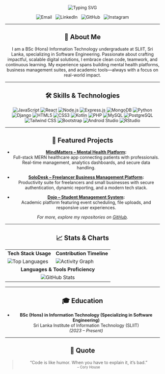 <p align="center">
  <img src="https://readme-typing-svg.demolab.com?font=Fira+Code&size=32&pause=1000&color=6D6D6D&center=true&vCenter=true&width=650&lines=Hareesha+Gunasekara;Software+Engineering+Undergraduate;Full-Stack+Developer" alt="Typing SVG" />
</p>

<div align="center">
<!-- Contact / Social Links Section: visually highlighted and colorful -->

<div align="center">

  <a href="mailto:hareeshanavodi@gmail.com" style="text-decoration:none;">
    <img src="https://img.shields.io/badge/Email-hareeshanavodi@gmail.com-EA4335?style=for-the-badge&logo=gmail&logoColor=white" alt="Email" />
  </a>
  &nbsp;
  <a href="https://www.linkedin.com/in/hareeshag/" style="text-decoration:none;">
    <img src="https://img.shields.io/badge/LinkedIn-hareeshagunasekara-0A66C2?style=for-the-badge&logo=linkedin&logoColor=white" alt="LinkedIn" />
  </a>
  &nbsp;
  <a href="https://github.com/hareeshagunasekara" style="text-decoration:none;">
    <img src="https://img.shields.io/badge/GitHub-hareeshagunasekara-333?style=for-the-badge&logo=github&logoColor=white" alt="GitHub" />
  </a>
  &nbsp;
  <a href="https://www.instagram.com/whyami_haree?igsh=MWZ6MHZpamtrYWJyOQ%3D%3D&utm_source=qr" style="text-decoration:none;">
    <img src="https://img.shields.io/badge/Instagram-whyami__haree-E4405F?style=for-the-badge&logo=instagram&logoColor=white" alt="Instagram" />
  </a>

</div>

---

## 🎯 About Me

I am a BSc (Hons) Information Technology undergraduate at SLIIT, Sri Lanka, specializing in Software Engineering. Passionate about crafting impactful, scalable digital solutions, I embrace clean code, teamwork, and continuous learning. My experience spans building mental health platforms, business management suites, and academic tools—always with a focus on real-world impact.

---

## 🛠️ Skills & Technologies

![JavaScript](https://img.shields.io/badge/JavaScript-F7DF1E?style=flat&logo=javascript&logoColor=black)
![React](https://img.shields.io/badge/React-61DAFB?style=flat&logo=react&logoColor=black)
![Node.js](https://img.shields.io/badge/Node.js-339933?style=flat&logo=node.js&logoColor=white)
![Express.js](https://img.shields.io/badge/Express.js-404D59?style=flat)
![MongoDB](https://img.shields.io/badge/MongoDB-47A248?style=flat&logo=mongodb&logoColor=white)
![Python](https://img.shields.io/badge/Python-3776AB?style=flat&logo=python&logoColor=white)
![Django](https://img.shields.io/badge/Django-092E20?style=flat&logo=django&logoColor=white)
![HTML5](https://img.shields.io/badge/HTML5-E34F26?style=flat&logo=html5&logoColor=white)
![CSS3](https://img.shields.io/badge/CSS3-1572B6?style=flat&logo=css3&logoColor=white)
![Kotlin](https://img.shields.io/badge/Kotlin-7F52FF?style=flat&logo=kotlin&logoColor=white)
![PHP](https://img.shields.io/badge/PHP-777BB4?style=flat&logo=php&logoColor=white)
![MySQL](https://img.shields.io/badge/MySQL-4479A1?style=flat&logo=mysql&logoColor=white)
![PostgreSQL](https://img.shields.io/badge/PostgreSQL-4169E1?style=flat&logo=postgresql&logoColor=white)
![Tailwind CSS](https://img.shields.io/badge/Tailwind_CSS-06B6D4?style=flat&logo=tailwindcss&logoColor=white)
![Bootstrap](https://img.shields.io/badge/Bootstrap-7952B3?style=flat&logo=bootstrap&logoColor=white)
![Android Studio](https://img.shields.io/badge/Android_Studio-3DDC84?style=flat&logo=android-studio&logoColor=white)
![RStudio](https://img.shields.io/badge/RStudio-75AADB?style=flat&logo=rstudio&logoColor=white)

---

## 🌟 Featured Projects

- **[MindMatters – Mental Health Platform](https://github.com/Tiyani-source/MindMattersProject):**  
  Full-stack MERN healthcare app connecting patients with professionals. Real-time management, analytics dashboards, and secure data handling.

- **[SoloDesk – Freelancer Business Management Platform](https://github.com/hareeshagunasekara/SoloDesk):**  
  Productivity suite for freelancers and small businesses with secure authentication, dynamic reporting, and a modern tech stack.

- **[Dojo – Student Management System](https://github.com/hareeshagunasekara/Dojo):**  
  Academic platform featuring event scheduling, file uploads, and responsive user experiences.

*For more, explore my repositories on [GitHub](https://github.com/hareeshagunasekara?tab=repositories).*

---

## 📈 Stats & Charts

<table>
  <tr>
    <td align="center"><b>Tech Stack Usage</b></td>
    <td align="center"><b>Contribution Timeline</b></td>
  </tr>
  <tr>
    <td>
      <img src="https://github-readme-stats.vercel.app/api/top-langs/?username=hareeshagunasekara&layout=pie&theme=graywhite&hide=css,scss&langs_count=8" alt="Top Languages"/>
    </td>
    <td>
      <img src="https://github-readme-activity-graph.vercel.app/graph?username=hareeshagunasekara&theme=graywhite&custom_title=Contribution%20Timeline" alt="Activity Graph"/>
    </td>
  </tr>
  <tr>
    <td align="center" colspan="2"><b>Languages & Tools Proficiency</b></td>
  </tr>
  <tr>
    <td align="center" colspan="2">
      <img src="https://github-readme-stats.vercel.app/api?username=hareeshagunasekara&show_icons=true&hide=prs,issues&count_private=true&theme=graywhite" alt="GitHub Stats"/>
    </td>
  </tr>
</table>

---

## 🎓 Education

- **BSc (Hons) in Information Technology (Specializing in Software Engineering)**  
  Sri Lanka Institute of Information Technology (SLIIT)  
  *(2023 – Present)*

---

## 💬 Quote

> “Code is like humor. When you have to explain it, it’s bad.”  
> <sub>– Cory House</sub>

<!--
**hareeshagunasekara/hareeshagunasekara** is a ✨ _special_ ✨ repository because its README will appear on your profile!
-->
